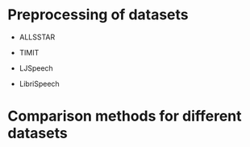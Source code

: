 # Preprocessing of datasets
- ALLSSTAR

- TIMIT

- LJSpeech

- LibriSpeech

# Comparison methods for different datasets
